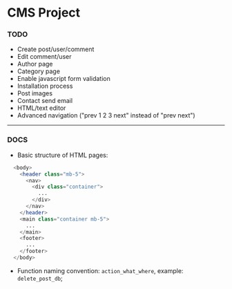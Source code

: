 # CMS Project

### TODO

- Create post/user/comment
- Edit comment/user
- Author page
- Category page
- Enable javascript form validation
- Installation process
- Post images
- Contact send email
- HTML/text editor
- Advanced navigation ("prev 1 2 3 next" instead of "prev next")

---

### DOCS

- Basic structure of HTML pages:

```php
  <body>
    <header class="mb-5">
      <nav>
        <div class="container">
          ...
        </div>
      </nav>
    </header>
    <main class="container mb-5">
      ...
    </main>
    <footer>
      ...
    </footer>
  </body>
```

- Function naming convention: `action_what_where`, example: `delete_post_db`;
